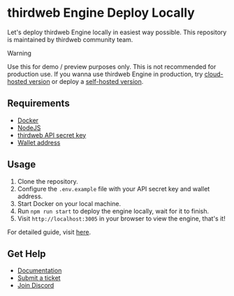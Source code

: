 # thirdweb Engine Deploy Locally

Let's deploy thirdweb Engine locally in easiest way possible. This repository is maintained by thirdweb community team.

> [!WARNING]
> Use this for demo / preview purposes only. This is not recommended for production use. If you wanna use thirdweb Engine in production, try [cloud-hosted version](https://thirdweb.com/dashboard/engine?requestCloudHosted) or deploy a [self-hosted version](https://support.thirdweb.com/infrastructure/eRgkLPBdL1WJJLzAbuWrPZ/how-to-deploy-your-self-hosted-thirdweb-engine-on-the-railway/d97FnFt8e926FqniTaYxfD).

## Requirements

- [Docker](https://docs.docker.com/get-docker/)
- [NodeJS](https://nodejs.org/en/download/)
- [thirdweb API secret key](https://thirdweb.com/dashboard/api-keys)
- [Wallet address](https://portal.thirdweb.com/glossary/wallet)

## Usage

1. Clone the repository.
2. Configure the `.env.example` file with your API secret key and wallet address.
3. Start Docker on your local machine.
4. Run `npm run start` to deploy the engine locally, wait for it to finish.
5. Visit `http://localhost:3005` in your browser to view the engine, that's it!

For detailed guide, visit [here](https://support.thirdweb.com/infrastructure/eRgkLPBdL1WJJLzAbuWrPZ/how-to-deploy-thirdweb-engine-to-your-local-machine/nhgkjfQ7S9b6Hbe1dp9uuh).

## Get Help

- [Documentation](https://portal.thirdweb.com)
- [Submit a ticket](https://support.thirdweb.com)
- [Join Discord](https://discord.gg/thirdweb)
